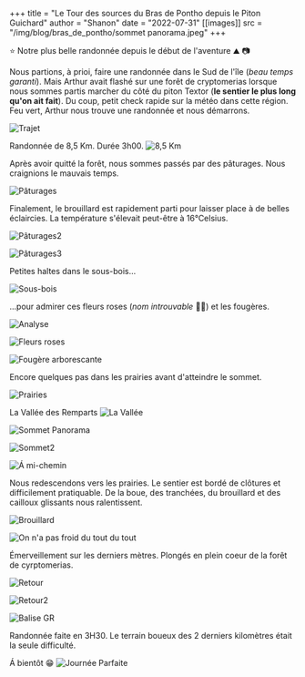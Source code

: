 +++
title = "Le Tour des sources du Bras de Pontho depuis le Piton Guichard"
author = "Shanon"
date = "2022-07-31"
[[images]]
  src = "/img/blog/bras_de_pontho/sommet panorama.jpeg"
+++

⭐ Notre plus belle randonnée depuis le début de l'aventure ⛰️ 📷 

Nous partions, à prioi, faire une randonnée dans le Sud de l'île (*beau temps garanti*). Mais Arthur avait flashé sur une forêt de cryptomerias lorsque nous sommes partis marcher du côté du piton Textor (**le sentier le plus long qu'on ait fait**).
Du coup, petit check rapide sur la météo dans cette région. Feu vert, Arthur nous trouve une randonnée et nous démarrons.

![Trajet](/img/blog/bras_de_pontho/trajet.png)

Randonnée de 8,5 Km. Durée 3h00. 
![8,5 Km](/img/blog/bras_de_pontho/rando_du_jour.png)

Après avoir quitté la forêt, nous sommes passés par des pâturages. Nous craignions le mauvais temps. 

![Pâturages](/img/blog/bras_de_pontho/paturages.jpeg)

Finalement, le brouillard est rapidement parti pour laisser place à de belles éclaircies. La température s'élevait peut-être à 16°Celsius.

![Pâturages2](/img/blog/bras_de_pontho/paturages2.jpeg)

![Pâturages3](/img/blog/bras_de_pontho/paturages3.jpeg)

Petites haltes dans le sous-bois...

![Sous-bois](/img/blog/bras_de_pontho/sousbois.jpeg)

...pour admirer ces fleurs roses (*nom introuvable* 🤷‍♀️) et les fougères. 

![Analyse](/img/blog/bras_de_pontho/ckwa.jpeg)

![Fleurs roses](/img/blog/bras_de_pontho/fleurs_roses.jpeg)

![Fougère arborescante](/img/blog/bras_de_pontho/fougere.jpeg)

Encore quelques pas dans les prairies avant d'atteindre le sommet.

![Prairies](/img/blog/bras_de_pontho/etendues.jpeg)

La Vallée des Remparts
![La Vallée](/img/blog/bras_de_pontho/sommet2.jpeg)

![Sommet Panorama](/img/blog/bras_de_pontho/sommet_panorama.jpeg)

![Sommet2](/img/blog/bras_de_pontho/sommet.jpeg)

![Á mi-chemin](/img/blog/bras_de_pontho/michemin.jpeg)

Nous redescendons vers les prairies. Le sentier est bordé de clôtures et difficilement pratiquable. De la boue, des tranchées, du brouillard et des cailloux glissants nous ralentissent.

![Brouillard](/img/blog/bras_de_pontho/brouillard.jpeg)

![On n'a pas froid du tout du tout](/img/blog/bras_de_pontho/onapasfroid.jpeg)

Émerveillement sur les derniers mètres. Plongés en plein coeur de la forêt de cyrptomerias.

![Retour](/img/blog/bras_de_pontho/retour3.jpeg)

![Retour2](/img/blog/bras_de_pontho/retour.jpeg)

![Balise GR](/img/blog/bras_de_pontho/baliseGR.jpeg)

Randonnée faite en 3H30. Le terrain boueux des 2 derniers kilomètres était la seule difficulté.

Á bientôt 😁
![Journée Parfaite](/img/blog/bras_de_pontho/tropcool.jpeg)